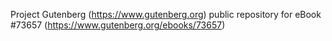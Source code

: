 Project Gutenberg (https://www.gutenberg.org) public repository for eBook #73657 (https://www.gutenberg.org/ebooks/73657)
